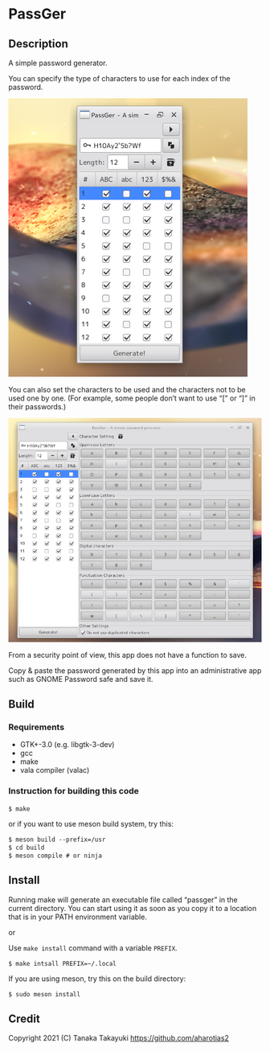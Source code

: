 PassGer
====================================================================================================
Description
----------------------------------------------------------------------------------------------------
A simple password generator.

You can specify the type of characters to use for each index of the password.

![pic1](docs/images/screenshot-1.png)

You can also set the characters to be used and the characters not to be used one by one. (For
example, some people don’t want to use “[” or “]” in their passwords.)

![pic2](docs/images/screenshot-2.png)

From a security point of view, this app does not have a function to save.

Copy & paste the password generated by this app into an administrative app such as GNOME Password
safe and save it.

Build
----------------------------------------------------------------------------------------------------
### Requirements
* GTK+-3.0 (e.g. libgtk-3-dev)
* gcc
* make
* vala compiler (valac)

### Instruction for building this code

    $ make

or if you want to use meson build system, try this:

    $ meson build --prefix=/usr
	$ cd build
	$ meson compile # or ninja

Install
----------------------------------------------------------------------------------------------------
Running make will generate an executable file called “passger” in the current directory. You can start
using it as soon as you copy it to a location that is in your PATH environment variable.

or

Use `make install` command with a variable `PREFIX`.

    $ make intsall PREFIX=~/.local

If you are using meson, try this on the build directory:

    $ sudo meson install

Credit
----------------------------------------------------------------------------------------------------
Copyright 2021 (C) Tanaka Takayuki <https://github.com/aharotias2>
